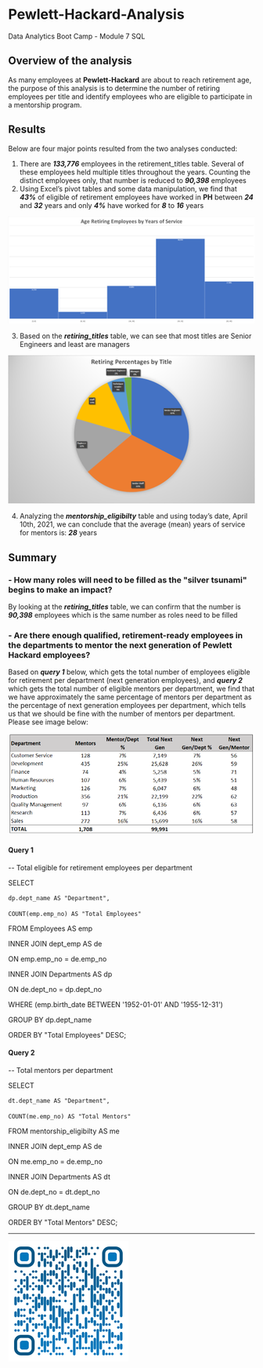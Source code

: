 # Pewlett-Hackard-Analysis
Data Analytics Boot Camp - Module 7 SQL

## Overview of the analysis

As many employees at **Pewlett-Hackard** are about to reach retirement age, the purpose of this analysis is to determine the number of retiring employees per title and identify employees who are eligible to participate in a mentorship program.

## Results

Below are four major points resulted from the two analyses conducted:
1. There are ***133,776*** employees in the retirement_titles table. Several of these employees held multiple titles throughout the years. Counting the distinct employees only, that number is reduced to ***90,398*** employees
2. Using Excel’s pivot tables and some data manipulation, we find that ***43%*** of eligible of retirement employees have worked in **PH** between ***24*** and ***32*** years and only ***4%*** have worked for ***8*** to ***16*** years

![Years of Services Buckets](./Resources/years_of_service.png)

3. Based on the ***retiring_titles*** table, we can see that most titles are Senior Engineers and least are managers

![Retiring percentages per Title](./Resources/ret_per_title.png)

4. Analyzing the ***mentorship_eligibilty*** table and using today’s date, April 10th, 2021, we can conclude that the average (mean) years of service for mentors is: ***28*** years

## Summary

### - How many roles will need to be filled as the "silver tsunami" begins to make an impact?

By looking at the ***retiring_titles*** table, we can confirm that the number is ***90,398*** employees which is the same number as roles need to be filled

### - Are there enough qualified, retirement-ready employees in the departments to mentor the next generation of Pewlett Hackard employees?

Based on ***query 1*** below, which gets the total number of employees eligible for retirement per department (next generation employees), and ***query 2*** which gets the total number of eligible mentors per department, we find that we have approximately the same percentage of mentors per department as the percentage of next generation employees per department, which tells us that we should be fine with the number of mentors per department. Please see image below:

![Mentors vs Next Generation Employees Percentages](./Resources/mentors_next_gen_dept.png)

#### **Query 1**

-- Total eligible for retirement employees per department

SELECT

	dp.dept_name AS "Department",

	COUNT(emp.emp_no) AS "Total Employees"

FROM Employees AS emp

INNER JOIN dept_emp AS de

ON emp.emp_no = de.emp_no

INNER JOIN Departments AS dp

ON de.dept_no = dp.dept_no

WHERE (emp.birth_date BETWEEN '1952-01-01' AND '1955-12-31')

GROUP BY dp.dept_name

ORDER BY "Total Employees" DESC;


#### **Query 2**

-- Total mentors per department

SELECT 

	dt.dept_name AS "Department",

	COUNT(me.emp_no) AS "Total Mentors"

FROM mentorship_eligibilty AS me

INNER JOIN dept_emp AS de

ON me.emp_no = de.emp_no

INNER JOIN Departments AS dt

ON de.dept_no = dt.dept_no

GROUP BY dt.dept_name

ORDER BY "Total Mentors" DESC;


---

![Saeed Al-Yacoubi](./Resources/qr-code.png)